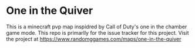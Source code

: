 # One in the Quiver
This is a minecraft pvp map inspidred by Call of Duty's one in the chamber game mode. This repo is primarlly for the issue tracker for this project.
Visit the project at https://www.randomggames.com/maps/one-in-the-quiver
